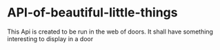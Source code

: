 # API-of-beautiful-little-things
This Api is created to be run in the web of doors. It shall have something interesting to display in a door
